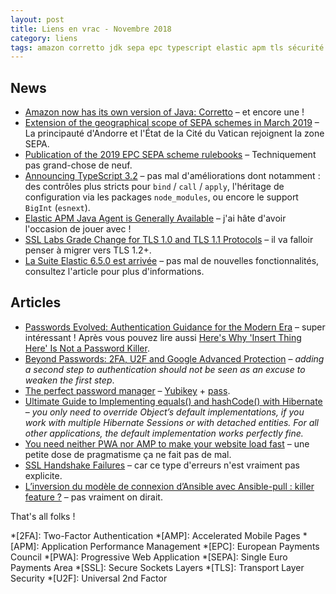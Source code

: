 ```yaml
---
layout: post
title: Liens en vrac - Novembre 2018
category: liens
tags: amazon corretto jdk sepa epc typescript elastic apm tls sécurité password mot passe 2fa u2f pass yubikey hibernate pwa amp ansible ansible-pull 
---
```


## News

* [Amazon now has its own version of Java: Corretto](https://www.infoworld.com/article/3324492/amazon-now-has-its-own-version-of-java-corretto.html)
  – et encore une !
* [Extension of the geographical scope of SEPA schemes in March 2019](https://www.europeanpaymentscouncil.eu/news-insights/news/extension-geographical-scope-sepa-schemes-march-2019)
  – La principauté d'Andorre et l'État de la Cité du Vatican rejoignent la zone SEPA.
* [Publication of the 2019 EPC SEPA scheme rulebooks](https://www.europeanpaymentscouncil.eu/news-insights/news/publication-2019-epc-sepa-scheme-rulebooks)
  – Techniquement pas grand-chose de neuf.
* [Announcing TypeScript 3.2](https://devblogs.microsoft.com/typescript/announcing-typescript-3-2/)
  – pas mal d'améliorations dont notamment : des contrôles plus stricts pour `bind` / `call` / `apply`, l'héritage de configuration via les packages
  `node_modules`, ou encore le support `BigInt` (`esnext`).
* [Elastic APM Java Agent is Generally Available](https://www.elastic.co/fr/blog/elastic-apm-java-agent-is-generally-available)
  – j'ai hâte d'avoir l'occasion de jouer avec !
* [SSL Labs Grade Change for TLS 1.0 and TLS 1.1 Protocols](https://blog.qualys.com/ssllabs/2018/11/19/grade-change-for-tls-1-0-and-tls-1-1-protocols)
  – il va falloir penser à migrer vers TLS 1.2+.
* [La Suite Elastic 6.5.0 est arrivée](https://www.elastic.co/fr/blog/elastic-stack-6-5-0-released)
  – pas mal de nouvelles fonctionnalités, consultez l'article pour plus d'informations.

## Articles

* [Passwords Evolved: Authentication Guidance for the Modern Era](https://www.troyhunt.com/passwords-evolved-authentication-guidance-for-the-modern-era/)
  – super intéressant ! Après vous pouvez lire
  aussi [Here's Why 'Insert Thing Here' Is Not a Password Killer](https://www.troyhunt.com/heres-why-insert-thing-here-is-not-a-password-killer/).
* [Beyond Passwords: 2FA, U2F and Google Advanced Protection](https://www.troyhunt.com/beyond-passwords-2fa-u2f-and-google-advanced-protection/)
  – _adding a second step to authentication should not be seen as an excuse to weaken the first step_.
* [The perfect password manager](https://www.palkeo.com/sys/perfect-password-manager.html)
  – [Yubikey](https://www.yubico.com/) + [pass](https://www.passwordstore.org/).
* [Ultimate Guide to Implementing equals() and hashCode() with Hibernate](https://thoughts-on-java.org/ultimate-guide-to-implementing-equals-and-hashcode-with-hibernate/)
  – _you only need to override Object’s default implementations, if you work with multiple Hibernate Sessions or with detached entities. For all other
  applications, the default implementation works perfectly fine._
* [You need neither PWA nor AMP to make your website load fast](https://tonsky.me/blog/pwa/)
  – une petite dose de pragmatisme ça ne fait pas de mal.
* [SSL Handshake Failures](https://www.baeldung.com/java-ssl-handshake-failures)
  – car ce type d'erreurs n'est vraiment pas explicite.
* [L’inversion du modèle de connexion d’Ansible avec Ansible-pull : killer feature ?](https://blog.octo.com/ansible-pull-killer-feature/)
  – pas vraiment on dirait.

That's all folks !

*[2FA]: Two-Factor Authentication
*[AMP]: Accelerated Mobile Pages
*[APM]: Application Performance Management
*[EPC]: European Payments Council
*[PWA]: Progressive Web Application
*[SEPA]: Single Euro Payments Area
*[SSL]: Secure Sockets Layers
*[TLS]: Transport Layer Security
*[U2F]: Universal 2nd Factor

